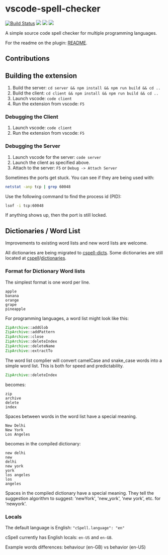 # vscode-spell-checker

[![Build Status](https://travis-ci.org/streetsidesoftware/vscode-spell-checker.svg?branch=master)](https://travis-ci.org/streetsidesoftware/vscode-spell-checker)
[![](https://vsmarketplacebadge.apphb.com/version-short/streetsidesoftware.code-spell-checker.svg)](https://marketplace.visualstudio.com/items?itemName=streetsidesoftware.code-spell-checker)
[![](https://vsmarketplacebadge.apphb.com/installs-short/streetsidesoftware.code-spell-checker.svg)](https://marketplace.visualstudio.com/items?itemName=streetsidesoftware.code-spell-checker)
[![](https://vsmarketplacebadge.apphb.com/rating-short/streetsidesoftware.code-spell-checker.svg)](https://marketplace.visualstudio.com/items?itemName=streetsidesoftware.code-spell-checker)

A simple source code spell checker for multiple programming languages.

For the readme on the plugin: [README](./packages/client/README.md).

## Contributions

## Building the extension

1. Build the server: `cd server && npm install && npm run build && cd ..`
1. Build the client: `cd client && npm install && npm run build && cd ..`
1. Launch vscode: `code client`
1. Run the extension from vscode: `F5`

### Debugging the Client

1. Launch vscode: `code client`
1. Run the extension from vscode: `F5`

### Debugging the Server

1. Launch vscode for the server: `code server`
1. Launch the client as specified above.
1. Attach to the server: `F5` or `Debug -> Attach Server`

Sometimes the ports get stuck. You can see if they are being used with:

```bash
netstat -anp tcp | grep 60048
```

Use the following command to find the process id (PID):

```bash
lsof -i tcp:60048
```

If anything shows up, then the port is still locked.

## Dictionaries / Word List

Improvements to existing word lists and new word lists are welcome.

All dictionaries are being migrated to [cspell-dicts](https://github.com/Jason3S/cspell-dicts).
Some dictionaries are still located at [cspell](https://github.com/Jason3S/cspell)/[dictionaries](https://github.com/streetsidesoftware/cspell/tree/master/packages/cspell-lib/dictionaries).

### Format for Dictionary Word lists

The simplest format is one word per line.

```text
apple
banana
orange
grape
pineapple
```

For programming languages, a word list might look like this:

```php
ZipArchive::addGlob
ZipArchive::addPattern
ZipArchive::close
ZipArchive::deleteIndex
ZipArchive::deleteName
ZipArchive::extractTo
```

The word list complier will convert camelCase and snake_case words into a simple word list.
This is both for speed and predictability.

```php
ZipArchive::deleteIndex
```

becomes:

```text
zip
archive
delete
index
```

Spaces between words in the word list have a special meaning.

```text
New Delhi
New York
Los Angeles
```

becomes in the compiled dictionary:

```text
new delhi
new
delhi
new york
york
los angeles
los
angeles
```

Spaces in the compiled dictionary have a special meaning.
They tell the suggestion algorithm to suggest: 'newYork', 'new_york', 'new york', etc. for 'newyork'.

### Locals

The default language is English: `"cSpell.language": "en"`

cSpell currently has English locals: `en-US` and `en-GB`.

Example words differences: behaviour (en-GB) vs behavior (en-US)

<!---
    cSpell:ignore newyork
    cSpell:words behaviour behavior
-->
